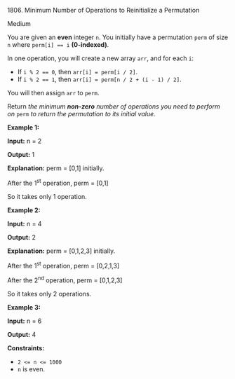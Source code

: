 1806\. Minimum Number of Operations to Reinitialize a Permutation

Medium

You are given an **even** integer `n`. You initially have a permutation `perm` of size `n` where `perm[i] == i` **(0-indexed)**.

In one operation, you will create a new array `arr`, and for each `i`:

*   If `i % 2 == 0`, then `arr[i] = perm[i / 2]`.
*   If `i % 2 == 1`, then `arr[i] = perm[n / 2 + (i - 1) / 2]`.

You will then assign `arr` to `perm`.

Return _the minimum **non-zero** number of operations you need to perform on_ `perm` _to return the permutation to its initial value._

**Example 1:**

**Input:** n = 2

**Output:** 1

**Explanation:** perm = [0,1] initially. 

After the 1<sup>st</sup> operation, perm = [0,1] 

So it takes only 1 operation.

**Example 2:**

**Input:** n = 4

**Output:** 2

**Explanation:** perm = [0,1,2,3] initially. 

After the 1<sup>st</sup> operation, perm = [0,2,1,3] 

After the 2<sup>nd</sup> operation, perm = [0,1,2,3] 

So it takes only 2 operations.

**Example 3:**

**Input:** n = 6

**Output:** 4

**Constraints:**

*   `2 <= n <= 1000`
*   `n` is even.